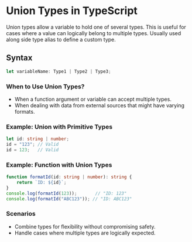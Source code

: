 
# Union Types in TypeScript

Union types allow a variable to hold one of several types. This is useful for cases where a value can logically belong to multiple types.
Usually used along side type alias to define a custom type. 

## **Syntax**
```typescript
let variableName: Type1 | Type2 | Type3;
```

### **When to Use Union Types?**
- When a function argument or variable can accept multiple types.
- When dealing with data from external sources that might have varying formats.

### **Example: Union with Primitive Types**
```typescript
let id: string | number;
id = "123"; // Valid
id = 123;   // Valid
```

### **Example: Function with Union Types**
```typescript
function formatId(id: string | number): string {
    return `ID: ${id}`;
}
console.log(formatId(123));       // "ID: 123"
console.log(formatId("ABC123")); // "ID: ABC123"
```

### **Scenarios**
- Combine types for flexibility without compromising safety.
- Handle cases where multiple types are logically expected.
